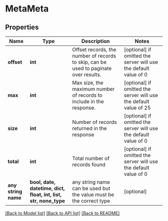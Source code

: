 # MetaMeta


## Properties
Name | Type | Description | Notes
------------ | ------------- | ------------- | -------------
**offset** | **int** | Offset records, the number of records to skip, can be used to paginate over results. | [optional]  if omitted the server will use the default value of 0
**max** | **int** | Max size, the maximum number of records to include in the response. | [optional]  if omitted the server will use the default value of 25
**size** | **int** | Number of records returned in the response | [optional]  if omitted the server will use the default value of 0
**total** | **int** | Total number of records found | [optional]  if omitted the server will use the default value of 0
**any string name** | **bool, date, datetime, dict, float, int, list, str, none_type** | any string name can be used but the value must be the correct type | [optional]

[[Back to Model list]](../README.md#documentation-for-models) [[Back to API list]](../README.md#documentation-for-api-endpoints) [[Back to README]](../README.md)


